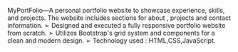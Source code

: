 MyPortFolio—A personal portfolio website to showcase experience, skills, and projects. The website
includes sections for about , projects and contact information.
➢ Designed and executed a fully responsive portfolio website from scratch.
➢ Utilizes Bootstrap's grid system and components for a clean and modern design.
➢ Technology used : HTML,CSS,JavaScript.
